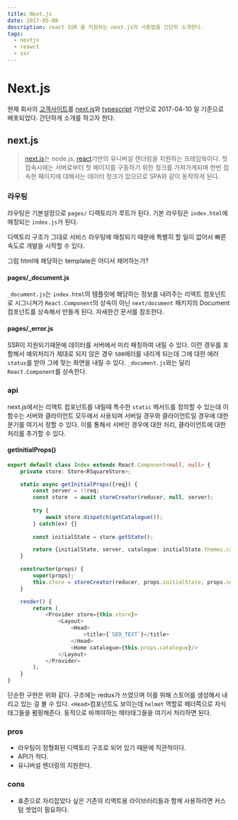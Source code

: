 ```yaml
---
title: Next.js
date: 2017-05-08
description: react SSR 을 지원하는 next.js의 사용법을 간단히 소개한다. 
tags:
  - nextjs
  - reawct
  - ssr
---
```


Next.js
===

현재 회사의 [고객사이트][0]를 [next.js][1]와 [typescript][3] 기반으로 2017-04-10 일 기준으로 배포되었다. 간단하게 소개를 하고자 한다.

## next.js

> [next.js][1]는 node.js, [react][2]기반의 유니버살 렌더링을 지원하는 프레임웍이다. 첫 접속시에는 서버로부터 첫 페이지를 구동하기 위한 청크를 가져가게되며 한번 접속한 페이지에 대해서는 데이터 청크가 있으므로 SPA와 같이 동작하게 된다.

### 라우팅
라우팅은 기본설정으로 `pages/` 디렉토리가 루트가 된다. 기본 라우팅은 `index.html`에 매칭되는 `index.js`가 된다.

디렉토리 구조가 그대로 서비스 라우팅에 매칭되기 때문에 특별히 할 일이 없어서 빠른 속도로 개발을 시작할 수 있다.

그럼 html에 해당하는 template은 어디서 제어하는가?

#### pages/_document.js

`_document.js`는 `index.html`의 템플릿에 해당하는 정보를 내려주는 리엑트 컴포넌트로 시그니쳐가 `React.Component`의 상속이 아닌 `next/document` 패키지의 Document 컴포넌트를 상속해서 만들게 된다. 자세한건 문서를 참조한다.

#### pages/_error.js

SSR이 지원되기때문에 데이터를 서버에서 미리 패칭하여 내릴 수 있다. 이런 경우를 포함해서 예외처리가 제대로 되지 않은 경우 `500`에러를 내리게 되는데 그에 대한 에러 `status`를 받아 그에 맞는 화면을 내릴 수 있다. `_document.js`와는 달리 `React.Component`를 상속한다.

### api

next.js에서는 리액트 컴포넌트를 내릴때 특수한 `static` 메서드를 정의할 수 있는데 이 함수는 서버와 클라이언트 모두에서 사용되며 서버일 경우와 클라이언트일 경우에 대한 분기를 여기서 정할 수 있다. 이를 통해서 서버인 경우에 대한 처리, 클라이언트에 대한 처리를 추가할 수 있다.

#### getInitialProps()
```typescript
export default class Index extends React.Component<null, null> {
    private store: Store<RSquareStore>;

    static async getInitialProps({req}) {
        const server = !!req;
        const store  = await storeCreator(reducer, null, server);
		
        try {
            await store.dispatch(getCatalogue());
        } catch(ex) {}
        
        const initialState = store.getState();

        return {initialState, server, catalogue: initialState.themes.catalogue};
    }

    constructor(props) {
        super(props);
        this.store = storeCreator(reducer, props.initialState, props.server);
    }

    render() {
        return (
            <Provider store={this.store}>
                <Layout>
                    <Head>
                        <title>{`SEO_TEXT`}</title>
                    </Head>
                    <Home catalogue={this.props.catalogue}/>
                </Layout>
            </Provider>
        );
    }
}
```

단순한 구현은 위와 같다. 구조에는 redux가 쓰였으며 이를 위해 스토어를 생성해서 내리고 있는 걸 볼 수 있다. `<Head>`컴포넌트도 보이는데 `helmet` 역할로 헤더쪽으로 자식 태그들을 펌핑해준다. 동적으로 바껴야하는 메타태그들을 여기서 처리하면 된다.

### pros
* 라우팅이 정형화된 디렉토리 구조로 되어 있기 때문에 직관적이다.
* API가 적다.
* 유니버설 렌더링의 지원한다.

### cons
* 표준으로 자리잡았다 싶은 기존의 리액트용 라이브러리들과 함께 사용하려면 커스텀 셋업이 필요하다.

###

[0]: https://www.rsquare.co.kr
[1]: https://zeit.co/blog/next2 "next.js"
[2]: https://facebook.github.io/react/ "react.js"
[3]: https://www.typescriptlang.org/ "typescript"
